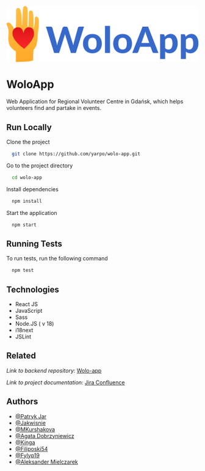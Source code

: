 
![Logo](https://github.com/yarpo/wolo-app/blob/main/src/images/logo.svg)

# WoloApp

Web Application for Regional Volunteer Centre in Gdańsk, which helps volunteers find and partake in events.

## Run Locally

Clone the project

```bash
  git clone https://github.com/yarpo/wolo-app.git
```

Go to the project directory

```bash
  cd wolo-app
```

Install dependencies

```bash
  npm install
```

Start the application

```bash
  npm start
```

## Running Tests

To run tests, run the following command

```bash
  npm test
```

## Technologies

- React JS
- JavaScript
- Sass
- Node.JS ( v 18)
- i18next
- JSLint

## Related

 _Link to backend repository:_
[Wolo-app](https://github.com/yarpo/wolo-app-api.git)

_Link to project documentation:_
[Jira Confluence](https://woloapp.atlassian.net/wiki/spaces/W/overview?homepageId=13795391)


## Authors

- [@Patryk Jar](https://github.com/yarpo)
- [@Jakwisnie](https://github.com/Jakwisnie)
- [@MKurshakova](https://github.com/MKurshakova)
- [@Agata Dobrzyniewicz](https://github.com/ayakiriya)
- [@Kinga](https://github.com/KinWaj)
- [@Filiposki54](https://github.com/Filiposki54)
- [@Fylyp19](https://github.com/Fylyp19)
- [@Aleksander Mielczarek](https://github.com/15465)
